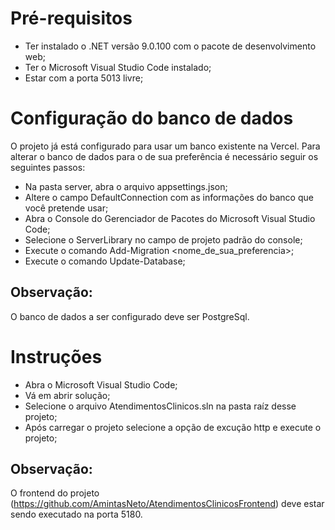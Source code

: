 # Pré-requisitos
* Ter instalado o .NET versão 9.0.100 com o pacote de desenvolvimento web;
* Ter o Microsoft Visual Studio Code instalado;
* Estar com a porta 5013 livre;

# Configuração do banco de dados
O projeto já está configurado para usar um banco existente na Vercel. 
Para alterar o banco de dados para o de sua preferência é necessário seguir os seguintes passos:

* Na pasta server, abra o arquivo appsettings.json;
* Altere o campo DefaultConnection com as informações do banco que você pretende usar;
* Abra o Console do Gerenciador de Pacotes do Microsoft Visual Studio Code;
* Selecione o ServerLibrary no campo de projeto padrão do console;
* Execute o comando Add-Migration <nome_de_sua_preferencia>;
* Execute o comando Update-Database;

## Observação:
O banco de dados a ser configurado deve ser PostgreSql.

# Instruções
* Abra o Microsoft Visual Studio Code;
* Vá em abrir solução;
* Selecione o arquivo AtendimentosClinicos.sln na pasta raíz desse projeto;
* Após carregar o projeto selecione a opção de excução http e execute o projeto;

## Observação:
O frontend do projeto (https://github.com/AmintasNeto/AtendimentosClinicosFrontend) deve estar sendo executado na porta 5180.
